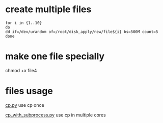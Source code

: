 

# create multiple files


```shell
for i in {1..10}
do
dd if=/dev/urandom of=/root/disk_apply/new/file${i} bs=500M count=5
done
```

# make one file specially

chmod +x file4


# files usage

[cp.py](cp.py) use cp once

[cp_with_subprocess.py](cp_with_subprocess.py) use cp in multiple cores


